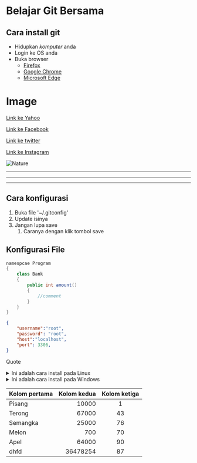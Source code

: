 # Belajar Git Bersama

## Cara install git

- Hidupkan *komputer* anda
- Login ke OS anda
- Buka browser
    - [Firefox](https://mozilla.com/firefoz)
    - [Google Chrome](https://google.com/chrome)
    - [Microsoft Edge](https://microsoftinsiders.com/edge)

# Image
[Link ke Yahoo][1]

[Link ke Facebook][2]

[Link ke twitter][3]

[Link ke Instagram][4]

![Nature][mountain]

---
***
___


## Cara konfigurasi
1. Buka file '~/.gitconfig'
2. Update isinya
3. Jangan lupa save
   1. Caranya dengan klik tombol save
   
## Konfigurasi File
```cs
namespcae Program
{
    class Bank
    {
        public int amount()
        {
            //comment
        }
    }
}

```
```json
{
    "username":"root",
    "password": "root",
    "host":"localhost",
    "port": 3306,
}
```


Quote

<details>
<summary>Ini adalah cara install pada Linux</summary>
Ketik `sudo apt-get install git`
</details>
<details>
<summary>Ini adalah cara install pada Windows</summary>
visit https://git-scm.org/download
</details>

| Kolom pertama | Kolom kedua | Kolom ketiga |
| ------------- | ----------: | :----------: |
| Pisang        |       10000 |      1       |
| Terong        |       67000 |      43      |
| Semangka      |       25000 |      76      |
| Melon         |         700 |      70      |
| Apel          |       64000 |      90      |
| dhfd          |    36478254 |      87      |


[1]: https://yahoo.com
[2]: https://facebook.com
[3]: https://twitter.com
[4]: https://instagram.com
[mountain]: https://hips.hearstapps.com/hmg-prod.s3.amazonaws.com/images/nature-quotes-1557340276.jpg?crop=0.666xw:1.00xh;0.168xw,0&resize=640:* 